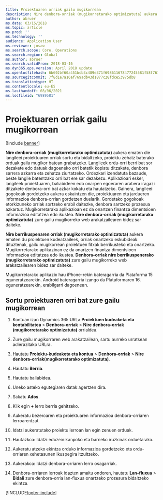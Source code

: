 ```yaml
---
title: Proiektuaren orriak gailu mugikorrean
description: Nire denbora-orriak (mugikorretarako optimizatuta) aukera ematen die langileei proiektuaren orriak sortu eta bidaltzeko, proiektu zehatz baterako orduak gailu mugikor batean grabatzeko.
author: abruer
ms.date: 03/16/2018
ms.topic: article
ms.prod: ''
ms.technology: ''
audience: Application User
ms.reviewer: josaw
ms.search.scope: Core, Operations
ms.search.region: Global
ms.author: abruer
ms.search.validFrom: 2018-03-16
ms.dyn365.ops.version: April 2018 update
ms.openlocfilehash: 6b602bf60a451bcb3c489e371f698611678477245581f58f76145a4b846c7b8a
ms.sourcegitcommit: 7f8d1e7a16af769adb43d1877c28fdce53975db8
ms.translationtype: HT
ms.contentlocale: eu-ES
ms.lasthandoff: 08/06/2021
ms.locfileid: "6989581"
---
```

# <a name="project-timesheets-on-a-mobile-device"></a>Proiektuaren orriak gailu mugikorrean

[!include [banner](../includes/banner.md)]

**Nire denbora-orriak (mugikorretarako optimizatuta)** aukera ematen die langileei proiektuaren orriak sortu eta bidaltzeko, proiektu zehatz baterako orduak gailu mugikor batean grabatzeko. Langileek ordu-orri berri bat sor dezakete edo datuak dagoeneko orri batetik kopiatu ditzakete, denbora sarrera azkarra eta zehatza ziurtatzeko. Ordezkari izendatuta bazaude, beste langile batentzako orri bat ere sar dezakezu. Aplikazioari esker, langileek proiektuaren, baliabideen edo onarpen egoeraren arabera iragazi ditzakete denbora-orri bat azkar kokatu eta hautatzeko. Gainera, langileei gogokoak gordetzeko aukera eskaintzen die, proiektuaren eta jardueren informazioa denbora-orrian gordetzen duelarik. Gordetako gogokoak etorkizuneko orriak sortzeko erabil daitezke, denbora sartzeko prozesua azkartuz. Mugikorretarako aplikazioan ez da onartzen finantza dimentsioen informazioa editatzea edo ikustea. **Nire denbora-orriak (mugikorretarako optimizatuta)** zure gailu mugikorreko web arakatzailearen bidez sar daiteke.

**Nire berrikuspenaren orriak (mugikorretarako optimizatuta)** aukera ematen du proiektuen kudeatzaileek, orriak onartzeko eskubideak dituztenak, gailu mugikorrean proiektuen fitxak berrikusteko eta onartzeko. Mugikorretarako aplikazioan ez da onartzen finantza dimentsioen informazioa editatzea edo ikustea. **Denbora-orriak nire berrikuspenerako (mugikorretarako optimizatuta)** zure gailu mugikorreko web arakatzailearen bidez sar daiteke.

Mugikorretarako aplikazio hau iPhone-rekin bateragarria da Plataforma 15 eguneratzearekin.
Android bateragarria izango da Plataformaren 16. eguneratzearekin, erabilgarri dagoenean.

## <a name="create-a-project-timesheet-on-your-mobile-device"></a>Sortu proiektuaren orri bat zure gailu mugikorrean

1.  Kontuan izan Dynamics 365 URLa **Proiektuen kudeaketa eta kontabilitatea** \> **Denbora-orriak** \> **Nire denbora-orriak (mugikorretarako optimizatuta)** orrialdea.

2.  Zure gailu mugikorraren web arakatzailean, sartu aurreko urratsean adierazitako URLra.
 
3.  Hautatu **Proiektu-kudeaketa eta kontua** \> **Denbora-orriak** \> **Nire denbora-orriak(mugikorretarako optimizatuta)**.

4.  Hautatu **Berria**.

5.  Hautatu baliabidea.

6.  Uneko asteko egutegiaren datak agertzen dira.

7.  Sakatu **Ados**.

8.  Klik egin **+** lerro berria gehitzeko.

9.  Aukeratu bezeroaren eta proiektuaren informazioa denbora-orriaren lerroarentzat.

10. Idatzi aukeratutako proiektu lerroan lan egin zenuen orduak.

11. Hautazkoa: Idatzi edozein kanpoko eta barneko iruzkinak orduetarako.

12. Aukeratu atzeko ekintza orduko informazioa gordetzeko eta ordu-orriaren xehetasunen ikuspegira itzultzeko.

13. Aukerakoa: Idatzi denbora-orriaren lerro osagarriak.

14. Denbora-orriaren lerroak idazten amaitu ondoren, hautatu **Lan-fluxua** \> **Bidali** zure denbora-orria lan-fluxua onartzeko prozesura bidaltzeko ekintza.


[!INCLUDE[footer-include](../includes/footer-banner.md)]